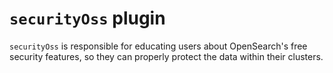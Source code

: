 # `securityOss` plugin

`securityOss` is responsible for educating users about OpenSearch's free security features,
so they can properly protect the data within their clusters.
